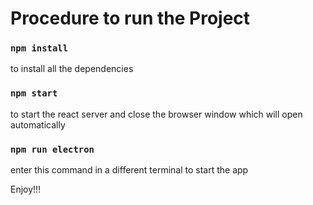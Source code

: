 

# Procedure to run the Project

### `npm install`

to install all the dependencies

### `npm start`

to start the react server and close the browser window which will open automatically

### `npm run electron`

enter this command in a different terminal to start the app

Enjoy!!!
